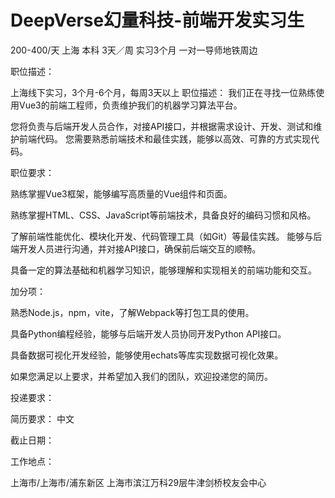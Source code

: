 # DeepVerse幻量科技-前端开发实习生

200-400/天 上海 本科 3天／周 实习3个月
一对一导师地铁周边

职位描述：

上海线下实习，3个月-6个月，每周3天以上 职位描述： 我们正在寻找一位熟练使用Vue3的前端工程师，负责维护我们的机器学习算法平台。

 您将负责与后端开发人员合作，对接API接口，并根据需求设计、开发、测试和维护前端代码。 您需要熟悉前端技术和最佳实践，能够以高效、可靠的方式实现代码。

 职位要求： 

熟练掌握Vue3框架，能够编写高质量的Vue组件和页面。 

熟练掌握HTML、CSS、JavaScript等前端技术，具备良好的编码习惯和风格。 

了解前端性能优化、模块化开发、代码管理工具（如Git）等最佳实践。 能够与后端开发人员进行沟通，并对接API接口，确保前后端交互的顺畅。 

具备一定的算法基础和机器学习知识，能够理解和实现相关的前端功能和交互。 

加分项：

 熟悉Node.js，npm，vite，了解Webpack等打包工具的使用。 

具备Python编程经验，能够与后端开发人员协同开发Python API接口。 

具备数据可视化开发经验，能够使用echats等库实现数据可视化效果。 

如果您满足以上要求，并希望加入我们的团队，欢迎投递您的简历。

投递要求：

简历要求： 中文

截止日期：

工作地点：

上海市/上海市/浦东新区 上海市滨江万科29层牛津剑桥校友会中心